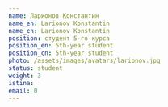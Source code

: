 ```yaml
---
name: Ларионов Константин
name_en: Larionov Konstantin
name_cn: Larionov Konstantin
position: студент 5-го курса
position_en: 5th-year student
position_cn: 5th-year student
photo: /assets/images/avatars/larionov.jpg
status: student
weight: 3
istina: 
email: 0
---
```


